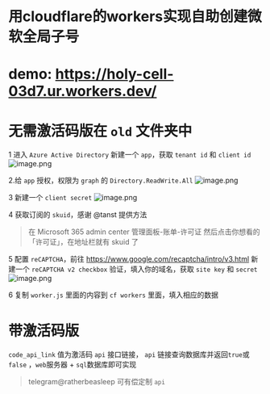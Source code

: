 # 用cloudflare的workers实现自助创建微软全局子号
# demo: https://holy-cell-03d7.ur.workers.dev/


# 无需激活码版在 `old` 文件夹中

1 进入 `Azure Active Directory` 新建一个 `app`，获取 `tenant id` 和 `client id`
![image.png](https://i.loli.net/2020/01/26/57GcEDYlQFTOMBL.png)

2.给 `app` 授权，权限为 `graph` 的 `Directory.ReadWrite.All`
![image.png](https://i.loli.net/2020/05/06/NOE18pDfj4QwRAP.png)

3 新建一个 `client secret`
![image.png](https://i.loli.net/2020/01/26/qUeV2x8abHlDPO3.png)

4 获取订阅的 `skuid`，感谢 @tanst 提供方法
> 在 Microsoft 365 admin center 管理面板-账单-许可证
> 然后点击你想看的「许可证」，在地址栏就有 skuid 了



5 配置 `reCAPTCHA`，前往 https://www.google.com/recaptcha/intro/v3.html 新建一个 `reCAPTCHA v2 checkbox` 验证，填入你的域名，获取 `site key` 和 `secret`
![image.png](https://i.loli.net/2020/05/11/SC94OsFWmilnJXI.png)



6 复制 `worker.js` 里面的内容到 `cf workers` 里面，填入相应的数据



# 带激活码版

`code_api_link` 值为激活码 `api` 接口链接， `api` 链接查询数据库并返回`true`或`false` ，`web`服务器 + `sql`数据库即可实现

> telegram@ratherbeasleep 可有偿定制 `api`
